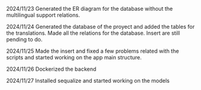 2024/11/23
Generated the ER diagram for the database without the multilingual support relations.

2024/11/24
Generated the database of the proyect and added the tables for the translations.
Made all the relations for the database. Insert are still pending to do.

2024/11/25
Made the insert and fixed a few problems related with the scripts and started working on the app main structure.

2024/11/26
Dockerized the backend

2024/11/27
Installed sequalize and started working on the models



